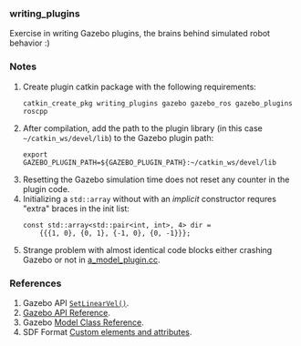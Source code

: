 ### writing_plugins

Exercise in writing Gazebo plugins, the brains behind simulated robot behavior :)

### Notes

1. Create plugin catkin package with the following requirements:
   ```
   catkin_create_pkg writing_plugins gazebo gazebo_ros gazebo_plugins roscpp
   ```  
2. After compilation, add the path to the plugin library (in this case `~/catkin_ws/devel/lib`) to the Gazebo plugin path:
   ```
   export GAZEBO_PLUGIN_PATH=${GAZEBO_PLUGIN_PATH}:~/catkin_ws/devel/lib
   ```  
3. Resetting the Gazebo simulation time does not reset any counter in the plugin code.
4. Initializing a `std::array` without with an _implicit_ constructor requres "extra" braces in the init list:
   ```
   const std::array<std::pair<int, int>, 4> dir = 
       {{{1, 0}, {0, 1}, {-1, 0}, {0, -1}}};
   ```
5. Strange problem with almost identical code blocks either crashing Gazebo or not in [a_model_plugin.cc](src/a_model_plugin.cc).

### References

1. Gazebo API [`SetLinearVel()`](https://osrf-distributions.s3.amazonaws.com/gazebo/api/dev/classgazebo_1_1physics_1_1Model.html#afbeccc662db81edbeba85992564442b7).
2. [Gazebo API Reference](https://osrf-distributions.s3.amazonaws.com/gazebo/api/dev/index.html).
3. Gazebo [Model Class Reference](https://osrf-distributions.s3.amazonaws.com/gazebo/api/dev/classgazebo_1_1physics_1_1Model.html).
4. SDF Format [Custom elements and attributes](http://sdformat.org/tutorials?tut=custom_elements_attributes_proposal).



